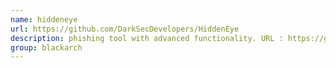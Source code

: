```yaml
---
name: hiddeneye
url: https://github.com/DarkSecDevelopers/HiddenEye
description: phishing tool with advanced functionality. URL : https://github.com/DarkSecDevelopers/HiddenEye Groups : blackarch blackarch-social
group: blackarch
---
```


